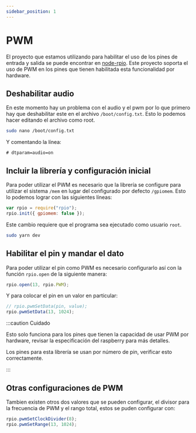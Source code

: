 ```yaml
---
sidebar_position: 1
---
```


# PWM

El proyecto que estamos utilizando para habilitar el uso de los pines de entrada y salida se puede encontrar en [node-rpio](https://github.com/jperkin/node-rpio). Este proyecto soporta el uso de PWM en los pines que tienen habilitada esta funcionalidad por hardware.

## Deshabilitar audio

En este momento hay un problema con el audio y el pwm por lo que primero hay que deshabilitar este en el archivo `/boot/config.txt`. Esto lo podemos hacer editando el archivo como root.

```sh
sudo nano /boot/config.txt
```

Y comentando la línea:

```
# dtparam=audio=on
```

## Incluir la librería y configuración inicial

Para poder utilizar el PWM es necesario que la librería se configure para utilizar el sistema `/mem` en lugar del configurado por defecto `/gpiomem`. Esto lo podemos lograr con las siguientes líneas:

```javascript
var rpio = require("rpio");
rpio.init({ gpiomem: false });
```

Este cambio requiere que el programa sea ejecutado como usuario `root`.

```sh
sudo yarn dev
```

## Habilitar el pin y mandar el dato

Para poder utilizar el pin como PWM es necesario configurarlo así con la función `rpio.open` de la siguiente manera:

```javascript
rpio.open(13, rpio.PWM);
```

Y para colocar el pin en un valor en particular:

```javascript
// rpio.pwmSetData(pin, value);
rpio.pwmSetData(13, 1024);
```

:::caution Cuidado

Esto solo funciona para los pines que tienen la capacidad de usar PWM por hardware, revisar la especificación del raspberry para más detalles.

Los pines para esta librería se usan por número de pin, verificar esto correctamente.

:::

## Otras configuraciones de PWM

Tambien existen otros dos valores que se pueden configurar, el divisor para la frecuencia de PWM y el rango total, estos se puden configurar con:

```javascript
rpio.pwmSetClockDivider(8);
rpio.pwmSetRange(13, 1024);
```
